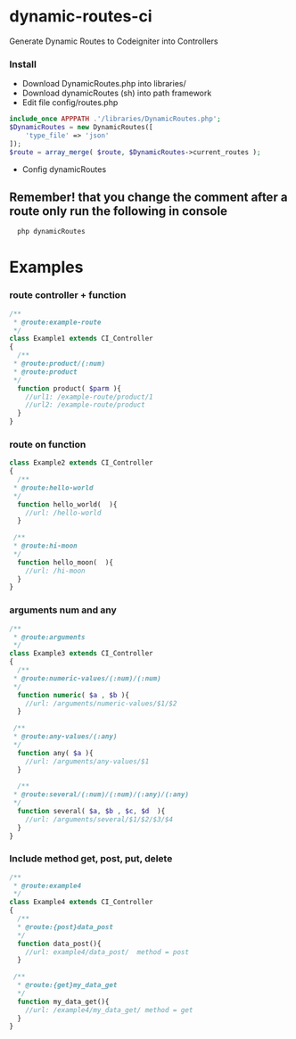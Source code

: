 # dynamic-routes-ci 
Generate Dynamic Routes to Codeigniter into Controllers

### Install
+ Download DynamicRoutes.php into libraries/
+ Download dynamicRoutes (sh) into path framework
+ Edit file config/routes.php

```php
include_once APPPATH .'/libraries/DynamicRoutes.php';
$DynamicRoutes = new DynamicRoutes([
	'type_file' => 'json'
]);
$route = array_merge( $route, $DynamicRoutes->current_routes );
```

+ Config dynamicRoutes


## Remember! that you change the comment after a route only run the following in console
```sh
  php dynamicRoutes
```
# Examples

### route controller + function
```php
/**
 * @route:example-route
 */
class Example1 extends CI_Controller
{
  /**
 * @route:product/(:num)
 * @route:product
 */
  function product( $parm ){
    //url1: /example-route/product/1
    //url2: /example-route/product
  }
}
```

### route on function
```php
class Example2 extends CI_Controller
{
  /**
 * @route:hello-world
 */
  function hello_world(  ){
    //url: /hello-world
  }
  
 /**
 * @route:hi-moon
 */
  function hello_moon(  ){
    //url: /hi-moon
  }
}
```
### arguments num and any
```php
/**
 * @route:arguments
 */
class Example3 extends CI_Controller
{
  /**
 * @route:numeric-values/(:num)/(:num)
 */
  function numeric( $a , $b ){
    //url: /arguments/numeric-values/$1/$2
  }
  
 /**
 * @route:any-values/(:any)
 */
  function any( $a ){
    //url: /arguments/any-values/$1
  }
  
  /**
 * @route:several/(:num)/(:num)/(:any)/(:any)
 */
  function several( $a, $b , $c, $d  ){
    //url: /arguments/several/$1/$2/$3/$4
  }
}
```
### Include method get, post, put, delete
```php
/**
 * @route:example4
 */
class Example4 extends CI_Controller
{
  /**
  * @route:{post}data_post
  */
  function data_post(){
    //url: example4/data_post/  method = post
  }
  
 /**
  * @route:{get}my_data_get
  */
  function my_data_get(){
    //url: /example4/my_data_get/ method = get
  }
}
```

